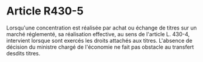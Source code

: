 # Article R430-5

Lorsqu'une concentration est réalisée par achat ou échange de titres sur un marché réglementé, sa réalisation effective, au sens de l'article L. 430-4, intervient lorsque sont exercés les droits attachés aux titres. L'absence de décision du ministre chargé de l'économie ne fait pas obstacle au transfert desdits titres.